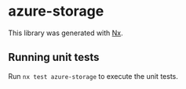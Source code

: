 # azure-storage

This library was generated with [Nx](https://nx.dev).

## Running unit tests

Run `nx test azure-storage` to execute the unit tests.
